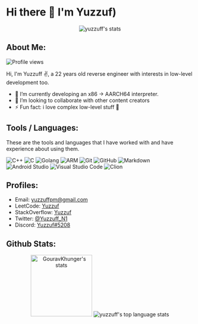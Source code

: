 # Hi there 👋 I'm Yuzzuf)

<p align="center">
    <img src="https://github-profile-trophy.vercel.app/?username=yuzzuff&theme=darkhub&margin-w=15&margin-h=15&column=6&v=2" alt="yuzzuff's stats" />
</p>

## About Me:

<img src="https://komarev.com/ghpvc/?username=yuzzuff&label=Profile%20views&color=70a5fd&style=flat" alt="Profile views" />

Hi, I'm Yuzzuff ✌️, a 22 years old reverse engineer with interests in low-level development too.

- 🌱 I’m currently developing an x86 -> AARCH64 interpreter.
- 👯 I’m looking to collaborate with other content creators
- ⚡ Fun fact: i love complex low-level stuff 🧬

## Tools / Languages:

These are the tools and languages that I have worked with and have experience about using them.

![C++](https://img.shields.io/badge/-C++-05122A?style=flat&logo=c%2B%2B)
![C](https://img.shields.io/badge/-CLang-05122A?style=flat&logo=c)
![Golang](https://img.shields.io/badge/-GoLang-05122A?style=flat&logo=go)
![ARM](https://img.shields.io/badge/-ARM-05122A?style=flat&logo=arm)
![Git](https://img.shields.io/badge/-Git-05122A?style=flat&logo=git)
![GitHub](https://img.shields.io/badge/-GitHub-05122A?style=flat&logo=github)
![Markdown](https://img.shields.io/badge/-Markdown-05122A?style=flat&logo=markdown)
![Android Studio](https://img.shields.io/badge/-Android%20Studio-05122A?style=flat&logo=android-studio)
![Visual Studio Code](https://img.shields.io/badge/-Visual%20Studio%20Code-05122A?style=flat&logo=visual-studio-code&logoColor=007ACC)
![Clion](https://img.shields.io/badge/-CLion-05122A?style=flat&logo=clion)

## Profiles:

- Email: yuzzuffpm@gmail.com
- LeetCode: [Yuzzuf](https://leetcode.com/yuzzuff/)
- StackOverflow: [Yuzzuf](https://stackoverflow.com/users/19577131/yuzzuf)
- Twitter: [@Yuzzuff_N1](https://twitter.com/Yuzzuff_N1)
- Discord: [Yuzzuf#5208](https://discord.com/users/998586873641451560)

## Github Stats:

<p align="center">
    <img height="165" src="https://github-readme-stats.vercel.app/api?username=yuzzuff&count_private=true&include_all_commits=true&theme=tokyonight" alt="GouravKhunger's stats" />
    <img src="https://github-readme-stats.vercel.app/api/top-langs/?username=yuzzuff&layout=compact&theme=tokyonight" alt="yuzzuff's top language stats" />
</p>
